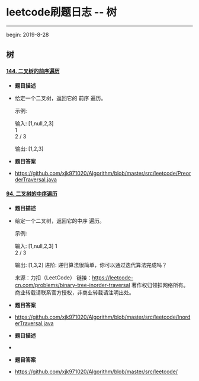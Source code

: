# leetcode刷题日志 -- 树

---

begin: 2019-8-28

## 树

#### [144. 二叉树的前序遍历](https://leetcode-cn.com/problems/binary-tree-preorder-traversal/)

- **题目描述**

- 给定一个二叉树，返回它的 前序 遍历。

   示例:

  输入: [1,null,2,3]  
     1
      \
       2
      /
     3 

  输出: [1,2,3]

- **题目答案**

- https://github.com/xjk971020/Algorithm/blob/master/src/leetcode/PreorderTraversal.java

#### [94. 二叉树的中序遍历](https://leetcode-cn.com/problems/binary-tree-inorder-traversal/)

- **题目描述**

- 给定一个二叉树，返回它的中序 遍历。

  示例:

  输入: [1,null,2,3]
     1
      \
       2
      /
     3

  输出: [1,3,2]
  进阶: 递归算法很简单，你可以通过迭代算法完成吗？

  来源：力扣（LeetCode）
  链接：https://leetcode-cn.com/problems/binary-tree-inorder-traversal
  著作权归领扣网络所有。商业转载请联系官方授权，非商业转载请注明出处。

- **题目答案**

- https://github.com/xjk971020/Algorithm/blob/master/src/leetcode/InorderTraversal.java



- **题目描述**
- 
- **题目答案**
- https://github.com/xjk971020/Algorithm/blob/master/src/leetcode/



